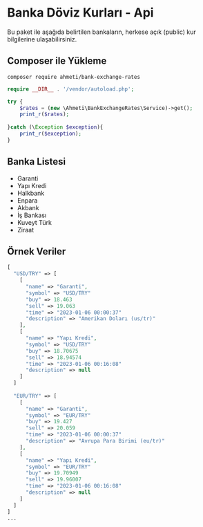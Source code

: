 # Banka Döviz Kurları - Api
Bu paket ile aşağıda belirtilen bankaların, herkese açık (public) kur bilgilerine ulaşabilirsiniz.

## Composer ile Yükleme
```
composer require ahmeti/bank-exchange-rates
```

```php
require __DIR__ . '/vendor/autoload.php';

try {
    $rates = (new \Ahmeti\BankExchangeRates\Service)->get();
    print_r($rates);
    
}catch (\Exception $exception){
    print_r($exception);
}
```

## Banka Listesi
- Garanti
- Yapı Kredi
- Halkbank
- Enpara
- Akbank
- İş Bankası
- Kuveyt Türk
- Ziraat

## Örnek Veriler

```php
[
  "USD/TRY" => [
    [
      "name" => "Garanti",
      "symbol" => "USD/TRY"
      "buy" => 18.463
      "sell" => 19.063
      "time" => "2023-01-06 00:00:37"
      "description" => "Amerikan Doları (us/tr)"
    ],
    [
      "name" => "Yapı Kredi",
      "symbol" => "USD/TRY"
      "buy" => 18.70675
      "sell" => 18.94574
      "time" => "2023-01-06 00:16:08"
      "description" => null
    ]
  ]
  
  "EUR/TRY" => [
    [
      "name" => "Garanti",
      "symbol" => "EUR/TRY"
      "buy" => 19.427
      "sell" => 20.059
      "time" => "2023-01-06 00:00:37"
      "description" => "Avrupa Para Birimi (eu/tr)"
    ],
    [
      "name" => "Yapı Kredi",
      "symbol" => "EUR/TRY"
      "buy" => 19.70949
      "sell" => 19.96007
      "time" => "2023-01-06 00:16:08"
      "description" => null
    ]
  ]
]
...
```
